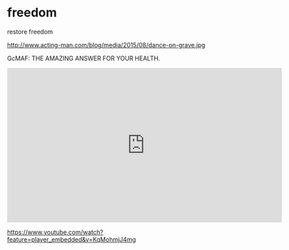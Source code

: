 # freedom
restore freedom

http://www.acting-man.com/blog/media/2015/08/dance-on-grave.jpg

GcMAF: THE AMAZING ANSWER FOR YOUR HEALTH. 

<iframe width="640" height="360" src="https://www.youtube.com/embed/KqMohmjJ4mg?feature=player_embedded" frameborder="0" allowfullscreen></iframe>

https://www.youtube.com/watch?feature=player_embedded&v=KqMohmjJ4mg 
